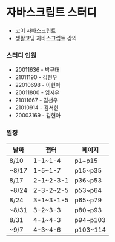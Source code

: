 # 자바스크립트 스터디  
- 코어 자바스크립트  
- 생활코딩 자바스크립트 강의

### 스터디 인원
- 20011636 - 박규태  
- 21011190 - 김현우  
- 22010698 - 이현아  
- 20011800 - 임지우  
- 21011667 - 김선우  
- 21010914 - 김서현  
- 20003169 - 김현아

### 일정
날짜 | 챕터 | 페이지 |
-----|------|-------|
8/10 | 1-1~1-4 | p1~p15 |
~8/17| 1-5~1-7| p15~p35|
8/17|2-1~2-3-1| p36~p53|
~8/24|2-3-2~2-5|p53~p64|
8/24|3-1~3-1-5|p65~p79|
~8/31|3-2~3-3|p80~p93|
8/31|4-1~4-3|p94~p103|
~9/7|4-3~4-6|p103~114|